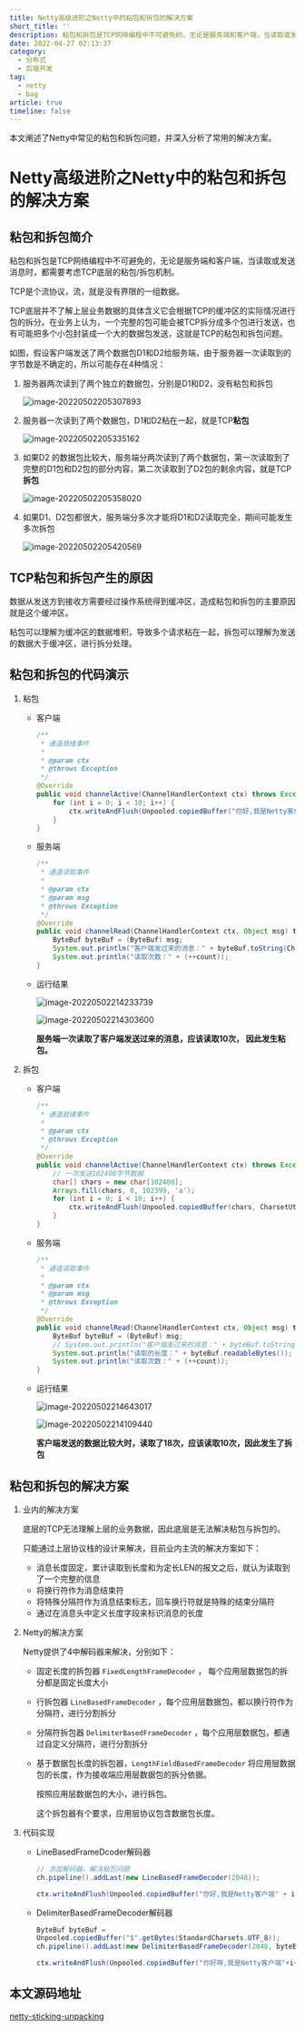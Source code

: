```yaml
---
title: Netty高级进阶之Netty中的粘包和拆包的解决方案
short_title: ''
description: 粘包和拆包是TCP网络编程中不可避免的，无论是服务端和客户端，当读取或发送消息时，都需要考虑TCP底层的粘包/拆包机制。
date: 2022-04-27 02:13:37
category:
  - 分布式
  - 后端开发
tag:
  - netty
  - bag
article: true
timeline: false
---
```

本文阐述了Netty中常见的粘包和拆包问题，并深入分析了常用的解决方案。

<!-- more -->

# Netty高级进阶之Netty中的粘包和拆包的解决方案

## 粘包和拆包简介

粘包和拆包是TCP网络编程中不可避免的，无论是服务端和客户端，当读取或发送消息时，都需要考虑TCP底层的粘包/拆包机制。

TCP是个流协议，流，就是没有界限的一组数据。

TCP底层并不了解上层业务数据的具体含义它会根据TCP的缓冲区的实际情况进行包的拆分。在业务上认为，一个完整的包可能会被TCP拆分成多个包进行发送，也有可能把多个小包封装成一个大的数据包发送，这就是TCP的粘包和拆包问题。

如图，假设客户端发送了两个数据包D1和D2给服务端，由于服务器一次读取到的字节数是不确定的，所以可能存在4种情况：

1. 服务器两次读到了两个独立的数据包，分别是D1和D2，没有粘包和拆包

   ![image-20220502205307893](https://img1.terwer.space/image-20220502205307893.png)

2. 服务器一次读到了两个数据包，D1和D2粘在一起，就是TCP**粘包**

   ![image-20220502205335162](https://img1.terwer.space/image-20220502205335162.png)

3. 如果D2 的数据包比较大，服务端分两次读到了两个数据包，第一次读取到了完整的D1包和D2包的部分内容，第二次读取到了D2包的剩余内容，就是TCP**拆包**

   ![image-20220502205358020](https://img1.terwer.space/image-20220502205358020.png)

4. 如果D1、D2包都很大，服务端分多次才能将D1和D2读取完全，期间可能发生多次拆包

   ![image-20220502205420569](https://img1.terwer.space/image-20220502205420569.png)

## TCP粘包和拆包产生的原因

数据从发送方到接收方需要经过操作系统得到缓冲区，造成粘包和拆包的主要原因就是这个缓冲区。

粘包可以理解为缓冲区的数据堆积，导致多个请求粘在一起，拆包可以理解为发送的数据大于缓冲区，进行拆分处理。

## 粘包和拆包的代码演示

1. 粘包

   - 客户端

     ```java
     /**
      * 通道就绪事件
      *
      * @param ctx
      * @throws Exception
      */
     @Override
     public void channelActive(ChannelHandlerContext ctx) throws Exception {
         for (int i = 0; i < 10; i++) {
             ctx.writeAndFlush(Unpooled.copiedBuffer("你好,我是Netty客户端" + i, CharsetUtil.UTF_8));
         }
     }
     ```

   - 服务端

     ```java
     /**
      * 通道读取事件
      *
      * @param ctx
      * @param msg
      * @throws Exception
      */
     @Override
     public void channelRead(ChannelHandlerContext ctx, Object msg) throws Exception {
         ByteBuf byteBuf = (ByteBuf) msg;
         System.out.println("客户端发过来的消息：" + byteBuf.toString(CharsetUtil.UTF_8));
         System.out.println("读取次数：" + (++count));
     }
     ```

   - 运行结果

     ![image-20220502214233739](https://img1.terwer.space/image-20220502214233739.png)

     

     ![image-20220502214303600](https://img1.terwer.space/image-20220502214303600.png)

     **服务端一次读取了客户端发送过来的消息，应该读取10次， 因此发生粘包。**

2. 拆包

   - 客户端

     ```java
     /**
      * 通道就绪事件
      *
      * @param ctx
      * @throws Exception
      */
     @Override
     public void channelActive(ChannelHandlerContext ctx) throws Exception {
         // 一次发送102400字节数据
         char[] chars = new char[102400];
         Arrays.fill(chars, 0, 102399, 'a');
         for (int i = 0; i < 10; i++) {
             ctx.writeAndFlush(Unpooled.copiedBuffer(chars, CharsetUtil.UTF_8));
         }
     }
     ```

   - 服务端

     ```java
     /**
      * 通道读取事件
      *
      * @param ctx
      * @param msg
      * @throws Exception
      */
     @Override
     public void channelRead(ChannelHandlerContext ctx, Object msg) throws Exception {
         ByteBuf byteBuf = (ByteBuf) msg;
         // System.out.println("客户端发过来的消息：" + byteBuf.toString(CharsetUtil.UTF_8));
         System.out.println("读取的长度：" + byteBuf.readableBytes());
         System.out.println("读取次数：" + (++count));
     }
     ```

   - 运行结果

     ![image-20220502214643017](https://img1.terwer.space/image-20220502214643017.png)

      ![image-20220502214109440](https://img1.terwer.space/image-20220502214109440.png)

     **客户端发送的数据比较大时，读取了18次，应该读取10次，因此发生了拆包**

## 粘包和拆包的解决方案

1. 业内的解决方案

   底层的TCP无法理解上层的业务数据，因此底层是无法解决粘包与拆包的。

   只能通过上层协议栈的设计来解决，目前业内主流的解决方案如下：

   - 消息长度固定，累计读取到长度和为定长LEN的报文之后，就认为读取到了一个完整的信息
   - 将换行符作为消息结束符
   - 将特殊分隔符作为消息结束标志，回车换行符就是特殊的结束分隔符
   - 通过在消息头中定义长度字段来标识消息的长度

2. Netty的解决方案

   Netty提供了4中解码器来解决，分别如下：

   - 固定长度的拆包器 `FixedLengthFrameDecoder` ， 每个应用层数据包的拆分都是固定长度大小

   - 行拆包器 `LineBasedFrameDecoder` ，每个应用层数据包，都以换行符作为分隔符，进行分割拆分

   - 分隔符拆包器 `DelimiterBasedFrameDecoder` ，每个应用层数据包，都通过自定义分隔符，进行分割拆分

   - 基于数据包长度的拆包器，`LengthFieldBasedFrameDecoder` 将应用层数据包的长度，作为接收端应用层数据包的拆分依据。

     按照应用层数据包的大小，进行拆包。

     这个拆包器有个要求，应用层协议包含数据包长度。

3. 代码实现

   - LineBasedFrameDcoder解码器

     ```java
     // 添加解码器，解决粘包问题
     ch.pipeline().addLast(new LineBasedFrameDecoder(2048));
     ```

     ```java
     ctx.writeAndFlush(Unpooled.copiedBuffer("你好,我是Netty客户端" + i + "\n", CharsetUtil.UTF_8));
     ```

   - DelimiterBasedFrameDecoder解码器

     ```java
     ByteBuf byteBuf =
     Unpooled.copiedBuffer("$".getBytes(StandardCharsets.UTF_8));
     ch.pipeline().addLast(new DelimiterBasedFrameDecoder(2048, byteBuf));
     ```

     ```java
     ctx.writeAndFlush(Unpooled.copiedBuffer("你好呀,我是Netty客户端"+i+"$", CharsetUtil.UTF_8));
     ```

## 本文源码地址

[netty-sticking-unpacking](https://github.com/terwer/senior-java-engineer-road/tree/master/p7-skill/rpc/netty-demo/src/main/java/com/terwergreen)